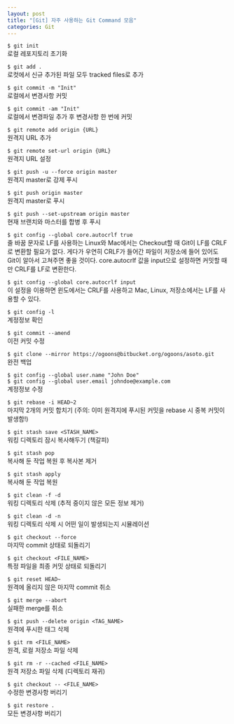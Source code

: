 ```yaml
---
layout: post
title: "[Git] 자주 사용하는 Git Command 모음"
categories: Git
---
```


`$ git init`
<br>로컬 레포지토리 초기화

`$ git add .`
<br>로컷에서 신규 추가된 파일 모두 tracked files로 추가

`$ git commit -m "Init"`
<br>로컬에서 변경사항 커밋

`$ git commit -am "Init"`
<br>로컬에서 변경파일 추가 후 변경사항 한 번에 커밋

`$ git remote add origin {URL}`
<br>원격지 URL 추가

`$ git remote set-url origin {URL}`
<br>원격지 URL 설정

`$ git push -u --force origin master`
<br>원격지 master로 강제 푸시

`$ git push origin master`
<br>원격지 master로 푸시

`$ git push --set-upstream origin master`
<br>현재 브랜치와 마스터를 합병 후 푸시

`$ git config --global core.autocrlf true`
<br>줄 바꿈 문자로 LF를 사용하는 Linux와 Mac에서는 Checkout할 때 Git이 LF를 CRLF로 변환할 필요가 없다. 게다가 우연히 CRLF가 들어간 파일이 저장소에 들어 있어도 Git이 알아서 고쳐주면 좋을 것이다. core.autocrlf 값을 input으로 설정하면 커밋할 때만 CRLF를 LF로 변환한다.

`$ git config --global core.autocrlf input`
<br>이 설정을 이용하면 윈도에서는 CRLF를 사용하고 Mac, Linux, 저장소에서는 LF를 사용할 수 있다.

`$ git config -l`
<br>계정정보 확인

`$ git commit --amend`
<br>이전 커밋 수정

`$ git clone --mirror https://ogoons@bitbucket.org/ogoons/asoto.git`
<br>완전 백업

`$ git config --global user.name "John Doe"`
<br>`$ git config --global user.email johndoe@example.com`
<br>계정정보 수정

`$ git rebase -i HEAD~2`
<br>마지막 2개의 커밋 합치기 (주의: 이미 원격지에 푸시된 커밋을 rebase 시 중복 커밋이 발생함!)

`$ git stash save <STASH_NAME>`
<br>워킹 디렉토리 잠시 복사해두기 (책갈피)

`$ git stash pop`
<br>복사해 둔 작업 복원 후 복사본 제거

`$ git stash apply`
<br>복사해 둔 작업 복원

`$ git clean -f -d`
<br>워킹 디렉토리 삭제 (추적 중이지 않은 모든 정보 제거)

`$ git clean -d -n`
<br>워킹 디렉토리 삭제 시 어떤 일이 발생되는지 시뮬레이션

`$ git checkout --force`
<br>마지막 commit 상태로 되돌리기

`$ git checkout <FILE_NAME>`
<br>특정 파일을 최종 커밋 상태로 되돌리기

`$ git reset HEAD~`
<br>원격에 올리지 않은 마지막 commit 취소

`$ git merge --abort`
<br>실패한 merge를 취소

`$ git push --delete origin <TAG_NAME>`
<br>원격에 푸시한 태그 삭제

`$ git rm <FILE_NAME>`
<br>원격, 로컬 저장소 파일 삭제

`$ git rm -r --cached <FILE_NAME>`
<br>원격 저장소 파일 삭제 (디렉토리 재귀)

`$ git checkout -- <FILE_NAME>`
<br>수정한 변경사항 버리기

`$ git restore .`
<br>모든 변경사항 버리기
